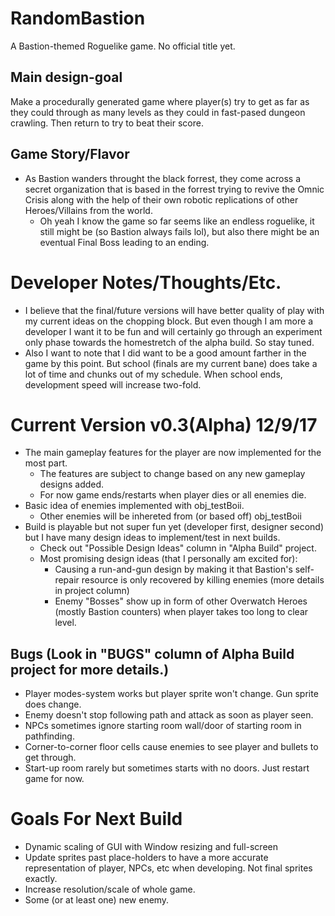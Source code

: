 # RandomBastion
A Bastion-themed Roguelike game. No official title yet.    

## Main design-goal
Make a procedurally generated game where player(s) try to get as far as they could through as many levels as they could in fast-pased dungeon crawling. Then return to try to beat their score.

## Game Story/Flavor
- As Bastion wanders throught the black forrest, they come across a secret organization that is based in the forrest trying to revive the Omnic Crisis along with the help of their own robotic replications of other Heroes/Villains from the world.
	- Oh yeah I know the game so far seems like an endless roguelike, it still might be (so Bastion always fails lol), but also there might be an eventual Final Boss leading to an ending.
	
# Developer Notes/Thoughts/Etc.
- I believe that the final/future versions will have better quality of play with my current ideas on the chopping block. But even though I am more a developer I want it to be fun and will certainly go through an experiment only phase towards the homestretch of the alpha build. So stay tuned.
- Also I want to note that I did want to be a good amount farther in the game by this point. But school (finals are my current bane) does take a lot of time and chunks out of my schedule. When school ends, development speed will increase two-fold.

# Current Version v0.3(Alpha) 12/9/17
- The main gameplay features for the player are now implemented for the most part.
	- The features are subject to change based on any new gameplay designs added.
	- For now game ends/restarts when player dies or all enemies die.
- Basic idea of enemies implemented with obj_testBoii.
	- Other enemies will be inhereted from (or based off) obj_testBoii
- Build is playable but not super fun yet (developer first, designer second) but I have many design ideas to implement/test in next builds.
	- Check out "Possible Design Ideas" column in "Alpha Build" project.
	- Most promising design ideas (that I personally am excited for):
		- Causing a run-and-gun design by making it that Bastion's self-repair resource is only recovered by killing enemies (more details in project column)
		- Enemy "Bosses" show up in form of other Overwatch Heroes (mostly Bastion counters) when player takes too long to clear level.

## Bugs (Look in "BUGS" column of Alpha Build project for more details.)
- Player modes-system works but player sprite won't change. Gun sprite does change.
- Enemy doesn't stop following path and attack as soon as player seen.
- NPCs sometimes ignore starting room wall/door of starting room in pathfinding.
- Corner-to-corner floor cells cause enemies to see player and bullets to get through.
- Start-up room rarely but sometimes starts with no doors. Just restart game for now.

# Goals For Next Build
- Dynamic scaling of GUI with Window resizing and full-screen
- Update sprites past place-holders to have a more accurate representation of player, NPCs, etc when developing. Not final sprites exactly.
- Increase resolution/scale of whole game.
- Some (or at least one) new enemy.

